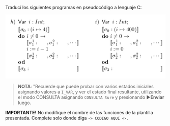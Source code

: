 Traducí los siguientes programas en pseudocódigo a lenguaje C:

<img src="https://raw.githubusercontent.com/algo1-unc/mumuki-guia-c-laboratorio-1-imperativa-algo-1-unc/master/assets/2020-10-11-005111_552x219_scrot_1602388452153.png" alt="2020-10-11-005111_552x219_scrot_1602388452153.png" width="auto" height="auto">

>**NOTA**: "Recuerde que puede probar con varios estados iniciales asignando valores a `I_VAR`, y ver el estado final resultante, utilizando el modo CONSULTA asignando `CONSULTA ture` y presionando :arrow_forward:**Enviar** luego.

**IMPORTANTE!** No modifique el nombre de las funciones de la plantilla presentada. Complete solo donde diga `-> CODIGO AQUI <-`.